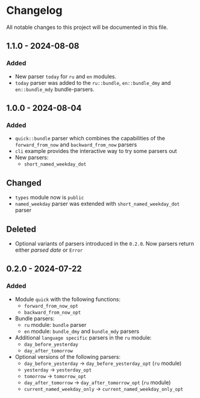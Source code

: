 # Changelog

All notable changes to this project will be documented in this file.

## 1.1.0 - 2024-08-08
### Added
- New parser `today` for `ru` and `en` modules.
- `today` parser was added to the `ru::bundle`, `en::bundle_dmy` and `en::bundle_mdy` bundle-parsers.

## 1.0.0 - 2024-08-04
### Added
- `quick::bundle` parser which combines the capabilities of the `forward_from_now` and `backward_from_now` parsers
- `cli` example  provides the interactive way to try some parsers out
- New parsers:
    - `short_named_weekday_dot`

## Changed
- `types` module now is `public`
- `named_weekday` parser was extended with `short_named_weekday_dot` parser

## Deleted
- Optional variants of parsers introduced in the `0.2.0`. Now parsers return either *parsed date* or `Error`

## 0.2.0 - 2024-07-22
### Added
- Module `quick` with the following functions:
    - `forward_from_now_opt`
    - `backward_from_now_opt`
- Bundle parsers:
    - `ru` module: `bundle` parser
    - `en` module: `bundle_dmy` and `bundle_mdy` parsers
- Additional `language specific` parsers in the `ru` module:
    - `day_before_yesterday`
    - `day_after_tomorrow`
- Optional versions of the following parsers:
    - `day_before_yesterday` -> `day_before_yesterday_opt` (`ru` module)
    - `yesterday` -> `yesterday_opt`
    - `tomorrow` -> `tomorrow_opt`
    - `day_after_tomorrow` -> `day_after_tomorrow_opt` (`ru` module)
    - `current_named_weekday_only` -> `current_named_weekday_only_opt`